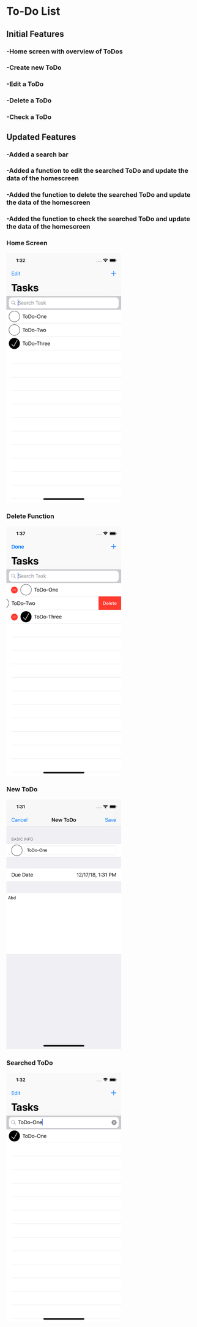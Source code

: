 # To-Do List
## Initial Features
### -Home screen with overview of ToDos
### -Create new ToDo
### -Edit a ToDo
### -Delete a ToDo
### -Check a ToDo

## Updated Features
### -Added a search bar
### -Added a function to edit the searched ToDo and update the data of the homescreen
### -Added the function to delete the searched ToDo and update the data of the homescreen
### -Added the function to check the searched ToDo and update the data of the homescreen

### Home Screen
<kbd><img src="docs/home.png" width="300"></kbd>

### Delete Function
<kbd><img src="docs/delete.png" width="300"></kbd>

### New ToDo
<kbd><img src="docs/new.png" width="300"></kbd>

### Searched ToDo
<kbd><img src="docs/searched.png" width="300"></kbd>
